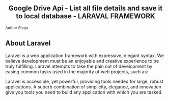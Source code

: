 <h2 align="center">Google Drive  Api - List all file details and save it to local database - LARAVAL FRAMEWORK </h2>
<Sub align="center"> Author Shaju </sub>



## About Laravel

Laravel is a web application framework with expressive, elegant syntax. We believe development must be an enjoyable and creative experience to be truly fulfilling. Laravel attempts to take the pain out of development by easing common tasks used in the majority of web projects, such as:



Laravel is accessible, yet powerful, providing tools needed for large, robust applications. A superb combination of simplicity, elegance, and innovation give you tools you need to build any application with which you are tasked.

